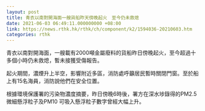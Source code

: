 ```yaml
---
layout: post
title: 青衣以南對開海面一艘貨船昨天傍晚起火　至今仍未救熄
date: 2021-06-03 06:49:11.000000000 +08:00
link: https://news.rthk.hk/rthk/ch/component/k2/1594036-20210603.htm
categories: rthk
---
```


青衣以南對開海面，一艘載有2000噸金屬廢料的貨船昨日傍晚起火，至今超過十多個小時仍未救熄，暫未接獲受傷報告。

起火期間，濃煙升上半空，影響附近多區，消防處呼籲居民暫時關閉門窗。至於船上有15名海員，消防說他們在安全位置。

根據環境保護署的污染物濃度摘要，昨日傍晚6時後，署方在深水埗錄得的PM2.5微細懸浮粒子及PM10 可吸入懸浮粒子數字曾經大幅上升。
